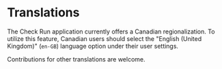 # Translations

The Check Run application currently offers a Canadian regionalization. To utilize this feature, Canadian users should select the "English (United Kingdom)" (`en-GB`) language option under their user settings.

Contributions for other translations are welcome.
